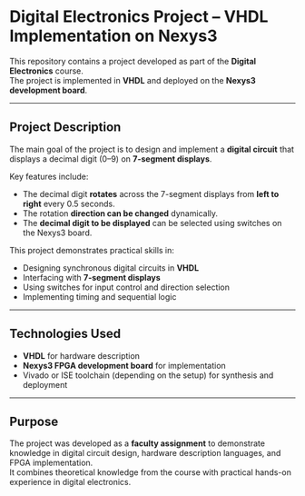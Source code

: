 # Digital Electronics Project – VHDL Implementation on Nexys3  

This repository contains a project developed as part of the **Digital Electronics** course.  
The project is implemented in **VHDL** and deployed on the **Nexys3 development board**.  

---

## Project Description  
The main goal of the project is to design and implement a **digital circuit** that displays a decimal digit (0–9) on **7-segment displays**.  

Key features include:  
- The decimal digit **rotates** across the 7-segment displays from **left to right** every 0.5 seconds.  
- The rotation **direction can be changed** dynamically.  
- The **decimal digit to be displayed** can be selected using switches on the Nexys3 board.  

This project demonstrates practical skills in:  
- Designing synchronous digital circuits in **VHDL**  
- Interfacing with **7-segment displays**  
- Using switches for input control and direction selection  
- Implementing timing and sequential logic  

---

## Technologies Used  
- **VHDL** for hardware description  
- **Nexys3 FPGA development board** for implementation  
- Vivado or ISE toolchain (depending on the setup) for synthesis and deployment  

---

## Purpose  
The project was developed as a **faculty assignment** to demonstrate knowledge in digital circuit design, hardware description languages, and FPGA implementation.  
It combines theoretical knowledge from the course with practical hands-on experience in digital electronics.  
